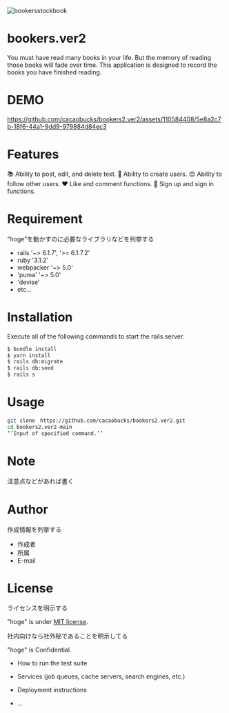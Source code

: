 ![bookersstockbook](https://github.com/cacaobucks/bookers2.ver2/assets/110584408/ffe07109-7159-43f8-9b91-4f5cea4f9312)
# bookers.ver2
 
You must have read many books in your life. But the memory of reading those books will fade over time. This application is designed to record the books you have finished reading.
 
# DEMO
https://github.com/cacaobucks/bookers2.ver2/assets/110584408/5e8a2c7b-18f6-44a1-9dd9-979884d84ec3

 
# Features
 
📚 Ability to post, edit, and delete text.
🙂 Ability to create users.
😊 Ability to follow other users.
 ❤️ Like and comment functions.
🤳 Sign up and sign in functions.
 
# Requirement
 
"hoge"を動かすのに必要なライブラリなどを列挙する
 
* rails '~> 6.1.7', '>= 6.1.7.2'
* ruby '3.1.2'
* webpacker '~> 5.0'
* 'puma' '~> 5.0'
* 'devise'
* etc...
 
# Installation
 
Execute all of the following commands to start the rails server.
 
```bash
$ bundle install
$ yarn install
$ rails db:migrate
$ rails db:seed
$ rails s
```
 
# Usage
 
```bash
git clone　https://github.com/cacaobucks/bookers2.ver2.git
cd bookers2.ver2-main
’’Input of specified command.’’
```
 
# Note
 
注意点などがあれば書く
 
# Author
 
作成情報を列挙する
 
* 作成者
* 所属
* E-mail
 
# License
ライセンスを明示する
 
"hoge" is under [MIT license](https://en.wikipedia.org/wiki/MIT_License).
 
社内向けなら社外秘であることを明示してる
 
"hoge" is Confidential.
* How to run the test suite

* Services (job queues, cache servers, search engines, etc.)

* Deployment instructions

* ...
